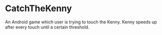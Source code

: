 # CatchTheKenny
An Android game which user is trying to touch the Kenny. Kenny speeds up after every touch until a certain threshold.
